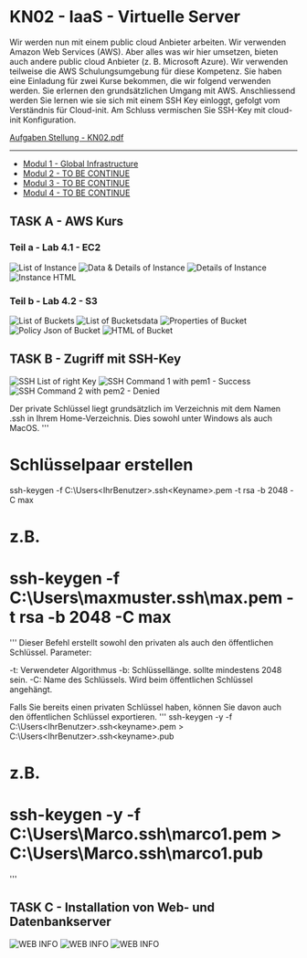 # KN02 - IaaS - Virtuelle Server

Wir werden nun mit einem public cloud Anbieter arbeiten. Wir verwenden Amazon Web Services
(AWS). Aber alles was wir hier umsetzen, bieten auch andere public cloud Anbieter (z. B. Microsoft
Azure).
Wir verwenden teilweise die AWS Schulungsumgebung für diese Kompetenz. Sie haben eine
Einladung für zwei Kurse bekommen, die wir folgend verwenden werden.
Sie erlernen den grundsätzlichen Umgang mit AWS. Anschliessend werden Sie lernen wie sie sich
mit einem SSH Key einloggt, gefolgt vom Verständnis für Cloud-init. Am Schluss vermischen Sie
SSH-Key mit cloud-init Konfiguration.

[Aufgaben Stellung - KN02.pdf](/KN00/Content/KN02.pdf)

---

- [Modul 1 - Global Infrastructure](/KN02/Global%20Infrastructure/README.md)
- [Modul 2 - TO BE CONTINUE]()
- [Modul 3 - TO BE CONTINUE]()
- [Modul 4 - TO BE CONTINUE]()


## TASK A - AWS Kurs

### Teil a - Lab 4.1 - EC2
![List of Instance](/KN02/Content/Teil%20a/Teil1.png)
![Data & Details of Instance](/KN02/Content/Teil%20a/Teil2.png)
![Details of Instance](/KN02/Content/Teil%20a/Details.png)
![Instance HTML](/KN02/Content/Teil%20a/LAbHMLT.png)

### Teil b - Lab 4.2 - S3
![List of Buckets](/KN02/Content/Teil%20b/BucketsList.png)
![List of Bucketsdata](/KN02/Content/Teil%20b/BucketDataList.png)
![Properties of Bucket](/KN02/Content/Teil%20b/EigenschaftenBucket.png)
![Policy Json of Bucket](/KN02/Content/Teil%20b/PolicyJson.png)
![HTML of Bucket](/KN02/Content/Teil%20b/Html.png)

## TASK B -  Zugriff mit SSH-Key
![SSH List of right Key](/KN02/Content/Task%20B/SHHKeyList.png)
![SSH Command 1 with pem1 - Success](/KN02/Content/Task%20B/SSH1.png)
![SSH Command 2 with pem2 - Denied](/KN02/Content/Task%20B/SSH2.png)

Der private Schlüssel liegt grundsätzlich im Verzeichnis mit dem Namen .ssh in Ihrem Home-Verzeichnis. Dies sowohl unter Windows als auch MacOS.
'''
# Schlüsselpaar erstellen
ssh-keygen -f C:\Users\<IhrBenutzer>\.ssh\<Keyname>.pem -t rsa -b 2048 -C max
# z.B.
# ssh-keygen -f C:\Users\maxmuster\.ssh\max.pem -t rsa -b 2048 -C max
'''
Dieser Befehl erstellt sowohl den privaten als auch den öffentlichen Schlüssel. Parameter:

-t: Verwendeter Algorithmus
-b: Schlüssellänge. sollte mindestens 2048 sein.
-C: Name des Schlüssels. Wird beim öffentlichen Schlüssel angehängt.

Falls Sie bereits einen privaten Schlüssel haben, können Sie davon auch den öffentlichen Schlüssel exportieren.
'''
ssh-keygen -y -f C:\Users\<IhrBenutzer>\.ssh\<keyname>.pem > C:\Users\<IhrBenutzer>\.ssh\<keyname>.pub
# z.B. 
# ssh-keygen -y -f C:\Users\Marco\.ssh\marco1.pem > C:\Users\Marco\.ssh\marco1.pub
'''

## TASK C - Installation von Web- und Datenbankserver
![WEB INFO](/KN02/Content/Task%20C/Index.png)
![WEB INFO](/KN02/Content/Task%20C/DBPHP.png)
![WEB INFO](/KN02/Content/Task%20C/InfoPHP.png)
